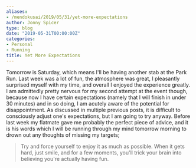 ```yaml
---
aliases:
- /mendokusai/2019/05/31/yet-more-expectations
author: Jonny Spicer
type: blog
date: "2019-05-31T00:00:00Z"
categories:
- Personal
- Running
title: Yet More Expectations
---
```

Tomorrow is Saturday, which means I'll be having another stab at the Park Run. Last week was a lot of fun, the
atmosphere was great, I pleasantly surprised myself with my time, and overall I enjoyed the experience greatly.
I am admittedly pretty nervous for my second attempt at the event though, because now I have certain expectations
(namely that I will finish in under 30 minutes) and in so doing, I am acutely aware of the potential for disappointment.
As discussed in multiple previous posts, it is difficult to consciously adjust one's expectations, but I am going to
try anyway. Before last week my flatmate gave me probably the perfect piece of advice, and it is his words which I will
be running through my mind tomorrow morning to drown out any thoughts of missing my targets;

>Try and force yourself to enjoy it as much as possible. When it gets hard, just smile, and for a few moments, you'll trick
>your brain into believing you're actually having fun.
